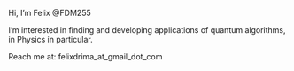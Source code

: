 Hi, I’m Felix @FDM255

I’m interested in finding and developing applications of quantum algorithms, in Physics in particular.

Reach me at: felixdrima_at_gmail_dot_com

<!---
FDM255/FDM255 is a ✨ special ✨ repository because its `README.md` (this file) appears on your GitHub profile.
You can click the Preview link to take a look at your changes.
--->
